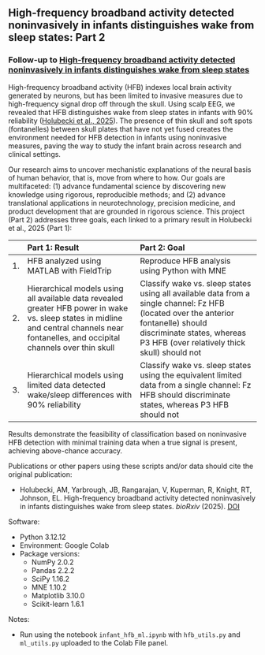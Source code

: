 ## High-frequency broadband activity detected noninvasively in infants distinguishes wake from sleep states: Part 2
### Follow-up to [High-frequency broadband activity detected noninvasively in infants distinguishes wake from sleep states](https://github.com/elizljohnson-projects/project-eeg-infant-high-freq.git)

High-frequency broadband activity (HFB) indexes local brain activity generated by neurons, but has been limited to invasive measures due to high-frequency signal drop off through the skull. Using scalp EEG, we revealed that HFB distinguishes wake from sleep states in infants with 90% reliability ([Holubecki et al., 2025](https://doi.org/10.1101/2025.08.08.668962)). The presence of thin skull and soft spots (fontanelles) between skull plates that have not yet fused creates the environment needed for HFB detection in infants using noninvasive measures, paving the way to study the infant brain across research and clinical settings.

Our research aims to uncover mechanistic explanations of the neural basis of human behavior, that is, move from where to how. Our goals are multifaceted: (1) advance fundamental science by discovering new knowledge using rigorous, reproducible methods; and (2) advance translational applications in neurotechnology, precision medicine, and product development that are grounded in rigorous science. This project (Part 2) addresses three goals, each linked to a primary result in Holubecki et al., 2025 (Part 1):  

| | Part 1: Result | Part 2: Goal |
| :--- | :--- | :--- |
|1. | HFB analyzed using MATLAB with FieldTrip | Reproduce HFB analysis using Python with MNE |
|2. | Hierarchical models using all available data revealed greater HFB power in wake vs. sleep states in midline and central channels near fontanelles, and occipital channels over thin skull | Classify wake vs. sleep states using all available data from a single channel: Fz HFB (located over the anterior fontanelle) should discriminate states, whereas P3 HFB (over relatively thick skull) should not |
|3. | Hierarchical models using limited data detected wake/sleep differences with 90% reliability | Classify wake vs. sleep states using the equivalent limited data from a single channel: Fz HFB should discriminate states, whereas P3 HFB should not |

Results demonstrate the feasibility of classification based on noninvasive HFB detection with minimal training data when a true signal is present, achieving above-chance accuracy.

Publications or other papers using these scripts and/or data should cite the original publication:
- Holubecki, AM, Yarbrough, JB, Rangarajan, V, Kuperman, R, Knight, RT, Johnson, EL. High-frequency broadband activity detected noninvasively in infants distinguishes wake from sleep states. _bioRxiv_ (2025). [DOI](https://doi.org/10.1101/2025.08.08.668962)

Software:  
- Python 3.12.12
- Environment: Google Colab
- Package versions:
  - NumPy 2.0.2
  - Pandas 2.2.2
  - SciPy 1.16.2
  - MNE 1.10.2
  - Matplotlib 3.10.0
  - Scikit-learn 1.6.1

Notes:  
- Run using the notebook `infant_hfb_ml.ipynb` with `hfb_utils.py` and `ml_utils.py` uploaded to the Colab File panel.
